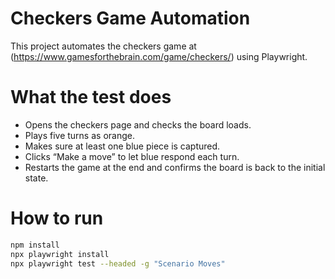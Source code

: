 # Checkers Game Automation

This project automates the checkers game at (https://www.gamesforthebrain.com/game/checkers/) using Playwright.

# What the test does
- Opens the checkers page and checks the board loads.
- Plays five turns as orange.
- Makes sure at least one blue piece is captured.
- Clicks “Make a move” to let blue respond each turn.
- Restarts the game at the end and confirms the board is back to the initial state.

# How to run
```bash
npm install
npx playwright install
npx playwright test --headed -g "Scenario Moves"
